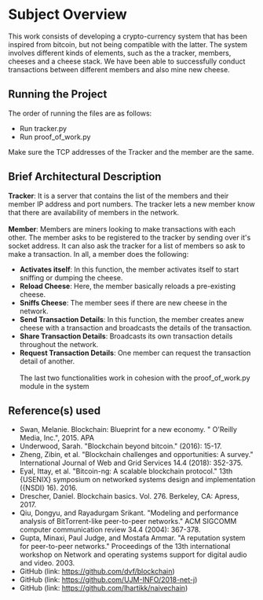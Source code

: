 # Subject Overview
This work consists of developing a crypto-currency system that has been inspired from bitcoin, but not being compatible with the latter. The system involves different kinds of elements, such as the a tracker, members, cheeses and a cheese stack. We have been able to successfully conduct transactions between different members and also mine new cheese. 
## Running the Project
The order of running the files are as follows:

   - Run tracker.py
   - Run proof\_of\_work.py<br>
   
Make sure the TCP addresses of the Tracker and the member are the same.
## Brief Architectural Description
**Tracker**: It is a server that contains the list of the members and their member IP address and port numbers. The tracker lets a new member know that there are availability of members in the network.<br><br>
**Member**: Members are miners looking to make transactions with each other. The member asks to be registered to the tracker by sending over it's socket address. It can also ask the tracker for a list of members so ask to make a transaction. In all, a member does the following:

- **Activates itself**: In this function, the member activates itself to start sniffing or dumping the cheese.
- **Reload Cheese**: Here, the member basically reloads a pre-existing cheese.
- **Sniffs Cheese**: The member sees if there are new cheese in the network.
- **Send Transaction Details**: In this function, the member creates anew cheese with a transaction and broadcasts the details of the transaction.
- **Share Transaction Details**: Broadcasts its own transaction details throughout the network.
- **Request Transaction Details**: One member can request the transaction detail of another.
<br><br> The last two functionalities work in cohesion with the proof\_of\_work.py module in the system

## Reference(s) used
- Swan, Melanie. Blockchain: Blueprint for a new economy. " O'Reilly Media, Inc.", 2015.
APA	
- Underwood, Sarah. "Blockchain beyond bitcoin." (2016): 15-17.
- Zheng, Zibin, et al. "Blockchain challenges and opportunities: A survey." International Journal of Web and Grid Services 14.4 (2018): 352-375.
- Eyal, Ittay, et al. "Bitcoin-ng: A scalable blockchain protocol." 13th {USENIX} symposium on networked systems design and implementation ({NSDI} 16). 2016.
- Drescher, Daniel. Blockchain basics. Vol. 276. Berkeley, CA: Apress, 2017.
- Qiu, Dongyu, and Rayadurgam Srikant. "Modeling and performance analysis of BitTorrent-like peer-to-peer networks." ACM SIGCOMM computer communication review 34.4 (2004): 367-378.
- Gupta, Minaxi, Paul Judge, and Mostafa Ammar. "A reputation system for peer-to-peer networks." Proceedings of the 13th international workshop on Network and operating systems support for digital audio and video. 2003.
- GitHub (link: https://github.com/dvf/blockchain)
- GitHub (link: https://github.com/UJM-INFO/2018-net-j)
- GitHub (link: https://github.com/lhartikk/naivechain)


